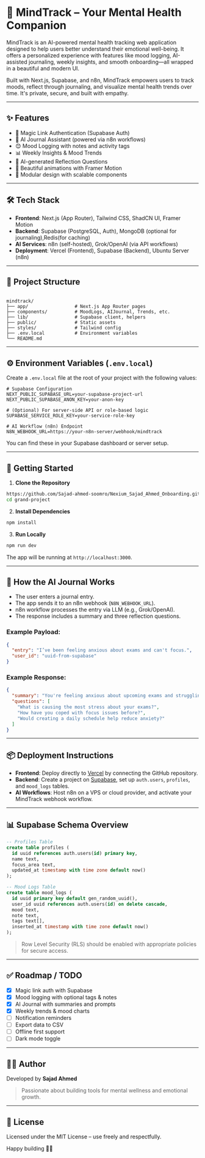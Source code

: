 

# 🧠 MindTrack – Your Mental Health Companion

MindTrack is an AI-powered mental health tracking web application designed to help users better understand their emotional well-being. It offers a personalized experience with features like mood logging, AI-assisted journaling, weekly insights, and smooth onboarding—all wrapped in a beautiful and modern UI.

Built with Next.js, Supabase, and n8n, MindTrack empowers users to track moods, reflect through journaling, and visualize mental health trends over time. It's private, secure, and built with empathy.

---

## ✨ Features

- 🔐 Magic Link Authentication (Supabase Auth)
- 📝 AI Journal Assistant (powered via n8n workflows)
- 😊 Mood Logging with notes and activity tags
- 📊 Weekly Insights & Mood Trends
- 💬 AI-generated Reflection Questions
- 🎨 Beautiful animations with Framer Motion
- 🧩 Modular design with scalable components

---

## 🛠️ Tech Stack

- **Frontend**: Next.js (App Router), Tailwind CSS, ShadCN UI, Framer Motion
- **Backend**: Supabase (PostgreSQL, Auth), MongoDB (optional for journaling),Redis(for caching)
- **AI Services**: n8n (self-hosted), Grok/OpenAI (via API workflows)
- **Deployment**: Vercel (Frontend), Supabase (Backend), Ubuntu Server (n8n)

---

## 📁 Project Structure

```

mindtrack/
├── app/                 # Next.js App Router pages
├── components/          # MoodLogs, AIJournal, Trends, etc.
├── lib/                 # Supabase client, helpers
├── public/              # Static assets
├── styles/              # Tailwind config
├── .env.local           # Environment variables
└── README.md

````

---

## ⚙️ Environment Variables (`.env.local`)

Create a `.env.local` file at the root of your project with the following values:

```env
# Supabase Configuration
NEXT_PUBLIC_SUPABASE_URL=your-supabase-project-url
NEXT_PUBLIC_SUPABASE_ANON_KEY=your-anon-key

# (Optional) For server-side API or role-based logic
SUPABASE_SERVICE_ROLE_KEY=your-service-role-key

# AI Workflow (n8n) Endpoint
N8N_WEBHOOK_URL=https://your-n8n-server/webhook/mindtrack
````

You can find these in your Supabase dashboard or server setup.

---

## 🚀 Getting Started

1. **Clone the Repository**

```bash
https://github.com/Sajad-ahmed-soomro/Nexium_Sajad_Ahmed_Onboarding.git
cd grand-project
```

2. **Install Dependencies**

```bash
npm install
```

3. **Run Locally**

```bash
npm run dev
```

The app will be running at `http://localhost:3000`.

---

## 🧠 How the AI Journal Works

* The user enters a journal entry.
* The app sends it to an n8n webhook (`N8N_WEBHOOK_URL`).
* n8n workflow processes the entry via LLM (e.g., Grok/OpenAI).
* The response includes a summary and three reflection questions.

### Example Payload:

```json
{
  "entry": "I’ve been feeling anxious about exams and can't focus.",
  "user_id": "uuid-from-supabase"
}
```

### Example Response:

```json
{
  "summary": "You're feeling anxious about upcoming exams and struggling to focus.",
  "questions": [
    "What is causing the most stress about your exams?",
    "How have you coped with focus issues before?",
    "Would creating a daily schedule help reduce anxiety?"
  ]
}
```

---

## 📦 Deployment Instructions

* **Frontend**: Deploy directly to [Vercel](https://vercel.com/) by connecting the GitHub repository.
* **Backend**: Create a project on [Supabase](https://supabase.com/), set up `auth.users`, `profiles`, and `mood_logs` tables.
* **AI Workflows**: Host n8n on a VPS or cloud provider, and activate your MindTrack webhook workflow.

---

## 📊 Supabase Schema Overview

```sql
-- Profiles Table
create table profiles (
  id uuid references auth.users(id) primary key,
  name text,
  focus_area text,
  updated_at timestamp with time zone default now()
);

-- Mood Logs Table
create table mood_logs (
  id uuid primary key default gen_random_uuid(),
  user_id uuid references auth.users(id) on delete cascade,
  mood text,
  note text,
  tags text[],
  inserted_at timestamp with time zone default now()
);
```

> Row Level Security (RLS) should be enabled with appropriate policies for secure access.

---

## ✅ Roadmap / TODO

* [x] Magic link auth with Supabase
* [x] Mood logging with optional tags & notes
* [x] AI Journal with summaries and prompts
* [x] Weekly trends & mood charts
* [ ] Notification reminders
* [ ] Export data to CSV
* [ ] Offline first support
* [ ] Dark mode toggle

---

## 👨‍💻 Author

Developed by **Sajad Ahmed**

> Passionate about building tools for mental wellness and emotional growth.

---

## 🧾 License

Licensed under the MIT License – use freely and respectfully.

Happy building 🧠✨
